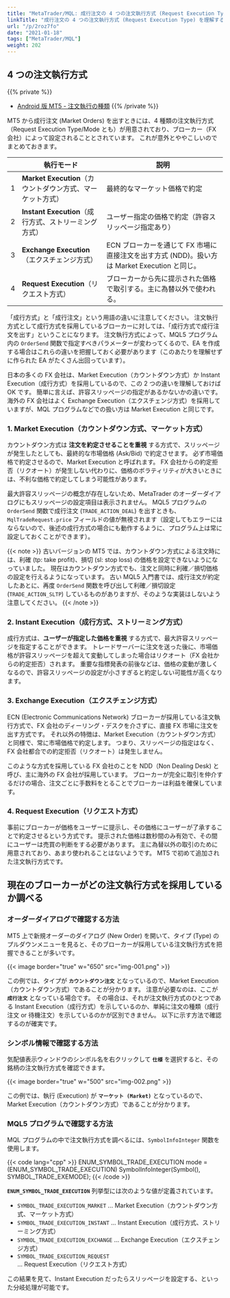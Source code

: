 ```yaml
---
title: "MetaTrader/MQL: 成行注文の 4 つの注文執行方式 (Request Execution Type) を理解する"
linkTitle: "成行注文の 4 つの注文執行方式 (Request Execution Type) を理解する"
url: "/p/2roz7fo"
date: "2021-01-18"
tags: ["MetaTrader/MQL"]
weight: 202
---
```


4 つの注文執行方式
----

{{% private %}}
- [Android 版 MT5 - 注文執行の種類](https://www.metatrader5.com/ja/mobile-trading/android/help/trade/general_concept/execution_types)
{{% /private %}}

MT5 から成行注文 (Market Orders) を出すときには、4 種類の注文執行方式（Request Execution Type/Mode とも）が用意されており、ブローカー（FX 会社）によって設定されることとされています。
これが意外とややこしいのでまとめておきます。

| | 執行モード | 説明 |
| ---- | ---- | ---- |
| 1 | <b>Market Execution</b>（カウントダウン方式、マーケット方式） | 最終的なマーケット価格で約定 |
| 2 | <b>Instant Execution</b>（成行方式、ストリーミング方式） | ユーザー指定の価格で約定（許容スリッページ指定あり） |
| 3 | <b>Exchange Execution</b>（エクスチェンジ方式） | ECN ブローカーを通じて FX 市場に直接注文を出す方式 (NDD)。扱い方は Market Execution と同じ。 |
| 4 | <b>Request Execution</b>（リクエスト方式） | ブローカーから先に提示された価格で取引する。主に為替以外で使われる。 |

「成行方式」と「成行注文」という用語の違いに注意してください。
注文執行方式として成行方式を採用しているブローカーに対しては、「成行方式で成行注文を出す」ということになります。
注文執行方式によって、MQL5 プログラム内の `OrderSend` 関数で指定すべきパラメーターが変わってくるので、EA を作成する場合はこれらの違いを把握しておく必要があります（このあたりを理解せずに作られた EA がたくさん出回っています）。

日本の多くの FX 会社は、Market Execution（カウントダウン方式）か Instant Execution（成行方式）を採用しているので、この 2 つの違いを理解しておけば OK です。
簡単に言えば、許容スリッページの指定があるかないかの違いです。
海外の FX 会社はよく Exchange Execution（エクスチェンジ方式）を採用していますが、MQL プログラムなどでの扱い方は Market Execution と同じです。

### 1. Market Execution（カウントダウン方式、マーケット方式）

カウントダウン方式は __注文を約定させることを重視__ する方式で、スリッページが発生したとしても、最終的な市場価格 (Ask/Bid) で約定させます。
必ず市場価格で約定させるので、Market Execution と呼ばれます。
FX 会社からの約定拒否（リクオート）が発生しない代わりに、価格のボラティリティが大きいときには、不利な価格で約定してしまう可能性があります。

最大許容スリッページの概念が存在しないため、MetaTrader のオーダーダイアログにもスリッページの設定項目は表示されません。
MQL5 プログラムの `OrderSend` 関数で成行注文 (`TRADE_ACTION_DEAL`) を出すときも、`MqlTradeRequest.price` フィールドの値が無視されます（設定してもエラーにはならないので、後述の成行方式の場合にも動作するように、プログラム上は常に設定しておくことができます）。

{{< note >}}
古いバージョンの MT5 では、カウントダウン方式による注文時には、利確 (tp: take profit)、損切 (sl: stop loss) の価格を設定できないようになっていました。
現在はカウントダウン方式でも、注文と同時に利確／損切価格の設定を行えるようになっています。
古い MQL5 入門書では、成行注文が約定したあとに、再度 `OrderSend` 関数を呼び出して利確／損切設定 (`TRADE_ACTION_SLTP`) しているものがありますが、そのような実装はしないよう注意してください。
{{< /note >}}

### 2. Instant Execution（成行方式、ストリーミング方式）

成行方式は、__ユーザーが指定した価格を重視__ する方式で、最大許容スリッページを指定することができます。
トレードサーバーに注文を送った後に、市場価格が許容スリッページを超えて変動してしまった場合はリクオート（FX 会社からの約定拒否）されます。
重要な指標発表の前後などは、価格の変動が激しくなるので、許容スリッページの設定が小さすぎると約定しない可能性が高くなります。

### 3. Exchange Execution（エクスチェンジ方式）

ECN (Electronic Communications Network) ブローカーが採用している注文執行方式で、FX 会社のディーリング・デスクを介さずに、直接 FX 市場に注文を出す方式です。
それ以外の特徴は、Market Execution（カウントダウン方式）と同様で、常に市場価格で約定します。
つまり、スリッページの指定はなく、FX 会社都合での約定拒否（リクオート）は発生しません。

このような方式を採用している FX 会社のことを NDD（Non Dealing Desk) と呼び、主に海外の FX 会社が採用しています。
ブローカーが完全に取引を仲介するだけの場合、注文ごとに手数料をとることでブローカーは利益を確保しています。

### 4. Request Execution（リクエスト方式）

事前にブローカーが価格をユーザーに提示し、その価格にユーザーが了承することで約定させるという方式です。
提示された価格は数秒間のみ有効で、その間にユーザーは売買の判断をする必要があります。
主に為替以外の取引のために用意されており、あまり使われることはないようです。
MT5 で初めて追加された注文執行方式です。


現在のブローカーがどの注文執行方式を採用しているか調べる
----

### オーダーダイアログで確認する方法

MT5 上で新規オーダーのダイアログ (New Order) を開いて、タイプ (Type) のプルダウンメニューを見ると、そのブローカーが採用している注文執行方式を把握できることが多いです。

{{< image border="true" w="650" src="img-001.png" >}}

この例では、タイプが __`カウントダウン注文`__ となっているので、Market Execution（カウントダウン方式）であることが分かります。
注意が必要なのは、ここが __`成行注文`__ となっている場合です。
その場合は、それが注文執行方式のひとつである Instant Execution（成行方式）を示しているのか、単純に注文の種類（成行注文 or 待機注文）を示しているのかが区別できません。
以下に示す方法で確認するのが確実です。

### シンボル情報で確認する方法

気配値表示ウィンドウのシンボル名を右クリックして __`仕様`__ を選択すると、その銘柄の注文執行方式を確認できます。

{{< image border="true" w="500" src="img-002.png" >}}

この例では、執行 (Execution) が __`マーケット (Market)`__ となっているので、Market Execution（カウントダウン方式）であることが分かります。

### MQL5 プログラムで確認する方法

MQL プログラムの中で注文執行方式を調べるには、`SymbolInfoInteger` 関数を使用します。

{{< code lang="cpp" >}}
ENUM_SYMBOL_TRADE_EXECUTION mode = (ENUM_SYMBOL_TRADE_EXECUTION)
    SymbolInfoInteger(Symbol(), SYMBOL_TRADE_EXEMODE);
{{< /code >}}

__`ENUM_SYMBOL_TRADE_EXECUTION`__ 列挙型には次のような値が定義されています。

- `SYMBOL_TRADE_EXECUTION_MARKET` ... Market Execution（カウントダウン方式、マーケット方式）
- `SYMBOL_TRADE_EXECUTION_INSTANT` ... Instant Execution（成行方式、ストリーミング方式）
- `SYMBOL_TRADE_EXECUTION_EXCHANGE` ... Exchange Execution（エクスチェンジ方式）
- `SYMBOL_TRADE_EXECUTION_REQUEST` ... Request Execution（リクエスト方式）

この結果を見て、Instant Execution だったらスリッページを設定する、といった分岐処理が可能です。

